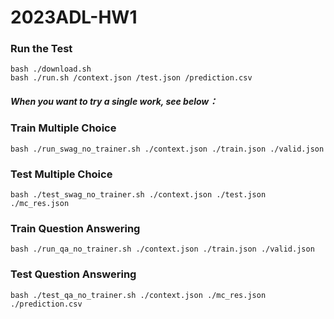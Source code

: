 # 2023ADL-HW1

### Run the Test
```shell
bash ./download.sh
bash ./run.sh /context.json /test.json /prediction.csv
```
##### When you want to try a single work, see below：

### Train Multiple Choice
```shell
bash ./run_swag_no_trainer.sh ./context.json ./train.json ./valid.json
```

### Test Multiple Choice
```shell
bash ./test_swag_no_trainer.sh ./context.json ./test.json ./mc_res.json
```

### Train Question Answering
```shell
bash ./run_qa_no_trainer.sh ./context.json ./train.json ./valid.json
```

### Test Question Answering
```
bash ./test_qa_no_trainer.sh ./context.json ./mc_res.json ./prediction.csv
```
